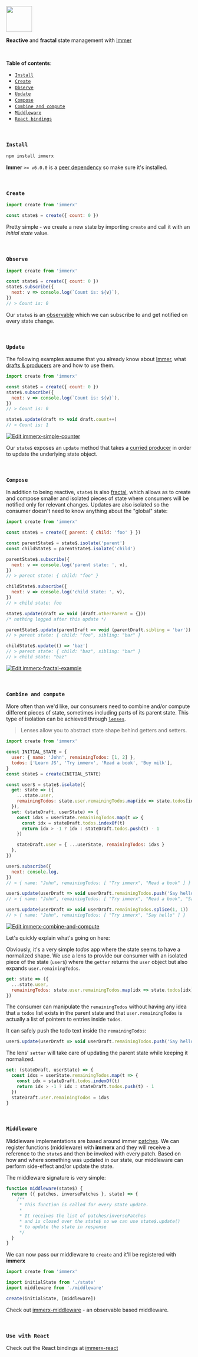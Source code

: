 <img src="images/immerx-logo.svg" height="70px"/>

<br/>

**Reactive** and **fractal** state management with [Immer](https://github.com/immerjs/immer)

<br/>

**Table of contents**:

- [`Install`](#install)
- [`Create`](#create)
- [`Observe`](#observe)
- [`Update`](#update)
- [`Compose`](#compose)
- [`Combine and compute`](#combine-and-compute)
- [`Middleware`](#middleware)
- [`React bindings`](#use-with-react)

<br/>

### `Install`

```sh
npm install immerx
```

**Immer** `>= v6.0.0` is a [peer dependency](https://nodejs.org/es/blog/npm/peer-dependencies/) so make sure it's installed.

<br/>

### `Create`

```js
import create from 'immerx'

const state$ = create({ count: 0 })
```

Pretty simple - we create a new state by importing `create` and call it with an _initial state_ value.

<br/>

### `Observe`

```js
import create from 'immerx'

const state$ = create({ count: 0 })
state$.subscribe({
  next: v => console.log(`Count is: ${v}`),
})
// > Count is: 0
```

Our `state$` is an [observable](https://github.com/tc39/proposal-observable) which we can subscribe to and get notified on every state change.

<br/>

### `Update`

The following examples assume that you already know about [Immer](https://github.com/immerjs/immer), what [drafts & producers](https://immerjs.github.io/immer/docs/produce) are and how to use them.

```js
import create from 'immerx'

const state$ = create({ count: 0 })
state$.subscribe({
  next: v => console.log(`Count is: ${v}`),
})
// > Count is: 0

state$.update(draft => void draft.count++)
// > Count is: 1
```

[![Edit immerx-simple-counter](https://codesandbox.io/static/img/play-codesandbox.svg)](https://codesandbox.io/s/immerx-simple-counter-wrpqb?fontsize=14&hidenavigation=1&theme=dark)

Our `state$` exposes an `update` method that takes a [curried producer](https://immerjs.github.io/immer/docs/curried-produce) in order to update the underlying state object.

<br/>

### `Compose`

In addition to being reactive, `state$` is also [fractal](https://staltz.com/unidirectional-user-interface-architectures.html), which allows as to create and compose smaller and isolated pieces of state where consumers will be notified only for relevant changes. Updates are also isolated so the consumer doesn't need to know anything about the "global" state:

```js
import create from 'immerx'

const state$ = create({ parent: { child: 'foo' } })

const parentState$ = state$.isolate('parent')
const childState$ = parentState$.isolate('child')

parentState$.subscribe({
  next: v => console.log('parent state: ', v),
})
// > parent state: { child: "foo" }

childState$.subscribe({
  next: v => console.log('child state: ', v),
})
// > child state: foo

state$.update(draft => void (draft.otherParent = {}))
/* nothing logged after this update */

parentState$.update(parentDraft => void (parentDraft.sibling = 'bar'))
// > parent state: { child: "foo", sibling: "bar" }

childState$.update(() => 'baz')
// > parent state: { child: "baz", sibling: "bar" }
// > child state: "baz"
```

[![Edit immerx-fractal-example](https://codesandbox.io/static/img/play-codesandbox.svg)](https://codesandbox.io/s/falling-pine-ndiue?fontsize=14&hidenavigation=1&theme=dark)

<br/>

### `Combine and compute`

More often than we'd like, our consumers need to combine and/or compute different pieces of state, sometimes including parts of its parent state. This type of isolation can be achieved through [`lenses`](https://medium.com/javascript-scene/lenses-b85976cb0534).

> Lenses allow you to abstract state shape behind getters and setters.

```js
import create from 'immerx'

const INITIAL_STATE = {
  user: { name: 'John', remainingTodos: [1, 2] },
  todos: ['Learn JS', 'Try immerx', 'Read a book', 'Buy milk'],
}
const state$ = create(INITIAL_STATE)

const user$ = state$.isolate({
  get: state => ({
    ...state.user,
    remainingTodos: state.user.remainingTodos.map(idx => state.todos[idx]),
  }),
  set: (stateDraft, userState) => {
    const idxs = userState.remainingTodos.map(t => {
      const idx = stateDraft.todos.indexOf(t)
      return idx > -1 ? idx : stateDraft.todos.push(t) - 1
    })

    stateDraft.user = { ...userState, remainingTodos: idxs }
  },
})

user$.subscribe({
  next: console.log,
})
// > { name: "John", remainingTodos: [ "Try immerx", "Read a book" ] }

user$.update(userDraft => void userDraft.remainingTodos.push('Say hello'))
// > { name: "John", remainingTodos: [ "Try immerx", "Read a book", "Say hello" ] }

user$.update(userDraft => void userDraft.remainingTodos.splice(1, 1))
// > { name: "John", remainingTodos: [ "Try immerx", "Say hello" ] }
```

[![Edit immerx-combine-and-compute](https://codesandbox.io/static/img/play-codesandbox.svg)](https://codesandbox.io/s/immerx-combine-and-compute-evqvu?fontsize=14&hidenavigation=1&theme=dark)

Let's quickly explain what's going on here:

Obviously, it's a very simple _todos_ app where the state seems to have a normalized shape. We use a lens to provide our consumer with an isolated piece of the state (`user$`) where the `getter` returns the `user` object but also expands `user.remainingTodos`.

```js
get: state => ({
  ...state.user,
  remainingTodos: state.user.remainingTodos.map(idx => state.todos[idx]),
})
```

The consumer can manipulate the `remainingTodos` without having any idea that a `todos` list exists in the parent state and that `user.remainingTodos` is actually a list of pointers to entries inside `todos`.

It can safely push the todo text inside the `remainingTodos`:

```js
user$.update(userDraft => void userDraft.remainingTodos.push('Say hello'))
```

The lens' `setter` will take care of updating the parent state while keeping it normalized.

```js
set: (stateDraft, userState) => {
  const idxs = userState.remainingTodos.map(t => {
    const idx = stateDraft.todos.indexOf(t)
    return idx > -1 ? idx : stateDraft.todos.push(t) - 1
  })
  stateDraft.user.remainingTodos = idxs
}
```

<br/>

### `Middleware`

Middleware implementations are based around immer [patches](https://immerjs.github.io/immer/docs/patches). We can register functions (middleware) with **immerx** and they will receive a reference to the `state$` and then be invoked with every patch. Based on how and where something was updated in our state, our middleware can perform side-effect and/or update the state.

The middleware signature is very simple:

```js
function middleware(state$) {
  return ({ patches, inversePatches }, state) => {
    /**
     * This function is called for every state update.
     *
     * It receives the list of patches/inversePatches
     * and is closed over the state$ so we can use state$.update()
     * to update the state in response
     */
  }
}
```

We can now pass our middleware to `create` and it'll be registered with **immerx**

```js
import create from 'immerx'

import initialState from './state'
import middleware from './middleware'

create(initialState, [middleware])
```

Check out [immerx-middleware](https://github.com/monojack/immerx-middleware) - an observable based middleware.

<br/>

### `Use with React`

Check out the React bindings at [immerx-react](https://github.com/monojack/immerx-react)
